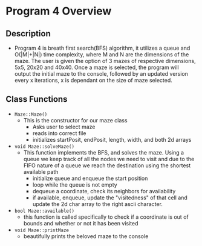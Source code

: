 # Program 4 Overview

## Description

- Program 4 is breath first search(BFS) algorithm, it utilizes a queue and O(|M|+|N|) time complexity, where M and N are the dimensions of the maze.
The user is given the option of 3 mazes of respective dimensions, 5x5, 20x20 and 40x40. Once a maze is selected, the program will output the initial maze to the console, followed by an updated version every x iterations, x is dependant on the size of maze selected.

## Class Functions

- `Maze::Maze()`
    - This is the constructor for our maze class
      - Asks user to select maze
      - reads into correct file
      - initializes startPosit, endPosit, length, width, and both 2d arrays
- `void Maze::solveMaze()`
    - This function implements the BFS, and solves the maze. 
    Using a queue we keep track of all the nodes we need to visit and due to the FIFO nature of a queue we reach the destination using the shortest available path
      - initialize queue and enqueue the start position 
      - loop while the queue is not empty
      - dequeue a coordinate, check its neighbors for availability
      - if available, enqueue, update the "visitedness" of that cell and update the 2d char array to the right ascii character.
- `bool Maze::available()`
  - this function is called specifically to check if a coordinate is out of bounds and whether or not it has been visited 
- `void Maze::printMaze`
  - beautifully prints the beloved maze to the console